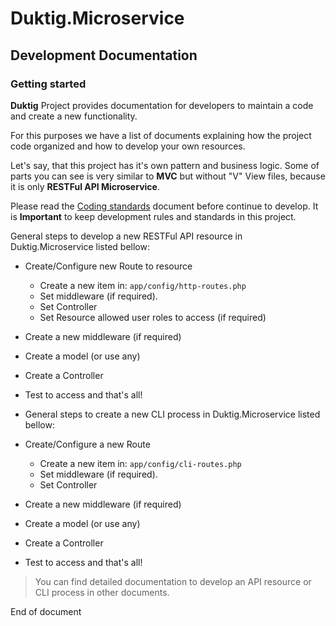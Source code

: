# Duktig.Microservice
## Development Documentation

### Getting started

**Duktig** Project provides documentation for developers to maintain a code and create a new functionality.

For this purposes we have a list of documents explaining how the project code organized and how to develop your own resources.

Let's say, that this project has it's own pattern and business logic. Some of parts you can see is very similar to **MVC** but without "V" View files, because it is only **RESTFul API Microservice**.

Please read the [Coding standards](./3-coding-standards.md) document before continue to develop. 
It is **Important** to keep development rules and standards in this project.

General steps to develop a new RESTFul API resource in Duktig.Microservice listed bellow:

-  Create/Configure new Route to resource
    - Create a new item in: `app/config/http-routes.php`
    - Set middleware (if required).
    - Set Controller 
    - Set Resource allowed user roles to access (if required)
- Create a new middleware (if required)
- Create a model (or use any)
- Create a Controller
- Test to access and that's all!

- General steps to create a new CLI process in Duktig.Microservice listed bellow:

- Create/Configure a new Route 
    - Create a new item in: `app/config/cli-routes.php`
    - Set middleware (if required).
    - Set Controller
- Create a new middleware (if required)
- Create a model (or use any)
- Create a Controller
- Test to access and that's all!

> You can find detailed documentation to develop an API resource or CLI process in other documents.   

End of document
